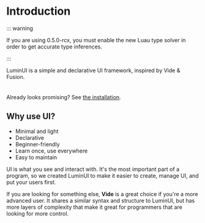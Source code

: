 # Introduction

::: warning

If you are using 0.5.0-rcx, you must enable the new Luau type solver in order to get accurate type inferences.

:::

LuminUI is a simple and declarative UI framework, inspired by Vide & Fusion.

<div class="custom-block tip" style="padding-top: 8px">

Already looks promising? See [the installation](./installation).

</div>

## Why use UI?

- Minimal and light
- Declarative
- Beginner-friendly
- Learn once, use everywhere
- Easy to maintain

UI is what you see and interact with. It's the most important part of a program, so we created LuminUI to make it easier to create, manage UI, and put your users first.

If you are looking for something else, **Vide** is a great choice if you're a more advanced user. It shares a similar syntax and structure to LuminUI, but has more layers of complexity that make it great for programmers that are looking for more control.